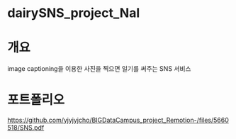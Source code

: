 # dairySNS_project_Nal

# 개요

image captioning을 이용한 사진을 찍으면 일기를 써주는 SNS 서비스

# 포트폴리오
https://github.com/yjyjyjcho/BIGDataCampus_project_Remotion-/files/5660518/SNS.pdf
